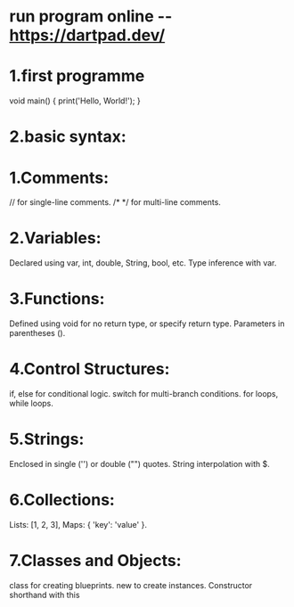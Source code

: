 # run program online -- https://dartpad.dev/ 

# 1.first programme 
 void main() {
  print('Hello, World!');
}

# 2.basic syntax:
# 1.Comments:

// for single-line comments.
/* */ for multi-line comments.
# 2.Variables:

Declared using var, int, double, String, bool, etc.
Type inference with var.
# 3.Functions:

Defined using void for no return type, or specify return type.
Parameters in parentheses ().
# 4.Control Structures:

if, else for conditional logic.
switch for multi-branch conditions.
for loops, while loops.
# 5.Strings:

Enclosed in single ('') or double ("") quotes.
String interpolation with $.
# 6.Collections:

Lists: [1, 2, 3], Maps: { 'key': 'value' }.
# 7.Classes and Objects:

class for creating blueprints.
new to create instances.
Constructor shorthand with this

